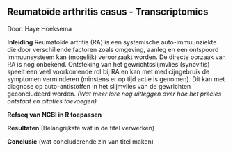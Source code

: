 <p align="center">
  <img src=""Assets/Afbeelding.PDF""
</p>


## Reumatoïde arthritis casus - Transcriptomics 
 Door: Haye Hoeksema

**Inleiding**
Reumatoïde artritis (RA) is een systemische auto-immuunziekte die door verschillende factoren zoals omgeving, aanleg en een ontspoord immuunsysteem kan (mogelijk) veroorzaakt worden. De directe oorzaak van RA is nog onbekend. Ontsteking van het gewrichtsslijmvlies (synovitis) speelt een veel voorkomende rol bij RA en kan met medicijngebruik de symptomen verminderen (minstens er op tijd actie is genomen). Dit kan met diagnose op auto-antistoffen in het slijmvlies van de gewrichten geconcludeerd worden. *(Wat meer lore nog uitleggen over hoe het precies ontstaat en citaties toevoegen)*

**Refseq van NCBI in R toepassen**


**Resultaten** (Belangrijkste wat in de titel verwerken)

**Conclusie** (wat concluderende zin van titel maken)
